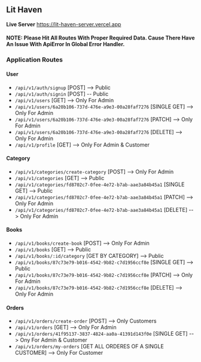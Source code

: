 ## Lit Haven

**Live Server** https://lit-haven-server.vercel.app

#### NOTE: Please Hit All Routes With Proper Required Data. Cause There Have An Issue With ApiError In Global Error Handler.

### Application Routes

#### User

- `/api/v1/auth/signup` [POST] --> Public
- `/api/v1/auth/signin` [POST] -- Public
- `/api/v1/users` [GET] --> Only For Admin
- `/api/v1/users/6a20b106-737d-476e-a9e3-00a28faf7276` [SINGLE GET] --> Only For Admin
- `/api/v1/users/6a20b106-737d-476e-a9e3-00a28faf7276` [PATCH] --> Only For Admin
- `/api/v1/users/6a20b106-737d-476e-a9e3-00a28faf7276` [DELETE] --> Only For Admin
- `/api/v1/profile` [GET] --> Only For Admin & Customer

#### Category

- `/api/v1/categories/create-category` [POST] --> Only For Admin
- `/api/v1/categories` [GET] --> Public
- `/api/v1/categories/fd8702c7-0fee-4e72-b7ab-aae3a84b45a1` [SINGLE GET] --> Public
- `/api/v1/categories/fd8702c7-0fee-4e72-b7ab-aae3a84b45a1` [PATCH] --> Only For Admin
- `/api/v1/categories/fd8702c7-0fee-4e72-b7ab-aae3a84b45a1` [DELETE] --> Only For Admin

#### Books

- `/api/v1/books/create-book` [POST] --> Only For Admin
- `/api/v1/books` [GET] --> Public
- `/api/v1/books/:id/category` [GET BY CATEGORY] --> Public
- `/api/v1/books/87c73e79-b016-4542-9b82-c7d1956ccf8e` [SINGLE GET] --> Public
- `/api/v1/books/87c73e79-b016-4542-9b82-c7d1956ccf8e` [PATCH] --> Only For Admin
- `/api/v1/books/87c73e79-b016-4542-9b82-c7d1956ccf8e` [DELETE] --> Only For Admin

#### Orders

- `/api/v1/orders/create-order` [POST] --> Only Customers
- `/api/v1/orders` [GET] --> Only For Admin
- `/api/v1/orders/41f95137-3837-4824-aa0a-41391d143f0e` [SINGLE GET] --> Ony For Admin & Customer
- `/api/v1/orders/my-orders` [GET ALL ORDERES OF A SINGLE CUSTOMER] --> Only For Customer
